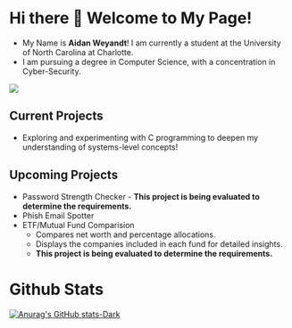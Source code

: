 # Hi there 👋 Welcome to My Page!
 - My Name is **Aidan Weyandt**! I am currently a student at the University of North Carolina at Charlotte.
 - I am pursuing a degree in Computer Science, with a concentration in Cyber-Security.

![](https://komarev.com/ghpvc/?username=aweyandt)

## Current Projects
 - Exploring and experimenting with C programming to deepen my understanding of systems-level concepts!


## Upcoming Projects 
 - Password Strength Checker - **This project is being evaluated to determine the requirements.**
 - Phish Email Spotter
 - ETF/Mutual Fund Comparision 
   - Compares net worth and percentage allocations.
   -  Displays the companies included in each fund for detailed insights.
    -  **This project is being evaluated to determine the requirements.**

# Github Stats
[![Anurag's GitHub stats-Dark](https://github-readme-stats.vercel.app/api?username=aweyandt&hide=prs,issues&theme=dark#gh-dark-mode-only)](https://github.com/aweyandt/github-readme-stats#gh-dark-mode-only)

